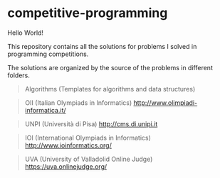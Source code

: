 competitive-programming
===========

Hello World!

This repository contains all the solutions for problems I solved in programming competitions.

The solutions are organized by the source of the problems in different folders.

> Algorithms (Templates for algorithms and data structures)

> OII (Italian Olympiads in Informatics) http://www.olimpiadi-informatica.it/

> UNPI (Università di Pisa) http://cms.di.unipi.it

> IOI (International Olympiads in Informatics) http://www.ioinformatics.org/

> UVA (University of Valladolid Online Judge) https://uva.onlinejudge.org/
